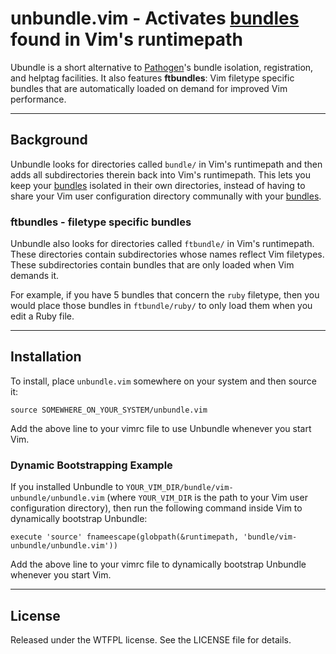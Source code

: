 unbundle.vim - Activates [bundles] found in Vim's runtimepath
=============================================================

Ubundle is a short alternative to [Pathogen]'s bundle isolation, registration,
and helptag facilities.  It also features **ftbundles**: Vim filetype specific
bundles that are automatically loaded on demand for improved Vim performance.

------------------------------------------------------------------------------
Background
------------------------------------------------------------------------------

Unbundle looks for directories called `bundle/` in Vim's runtimepath and then
adds all subdirectories therein back into Vim's runtimepath.  This lets you
keep your [bundles] isolated in their own directories, instead of having to
share your Vim user configuration directory communally with your [bundles].

### ftbundles - filetype specific bundles

Unbundle also looks for directories called `ftbundle/` in Vim's runtimepath.
These directories contain subdirectories whose names reflect Vim filetypes.
These subdirectories contain bundles that are only loaded when Vim demands it.

For example, if you have 5 bundles that concern the `ruby` filetype, then you
would place those bundles in `ftbundle/ruby/` to only load them when you edit
a Ruby file.

------------------------------------------------------------------------------
Installation
------------------------------------------------------------------------------

To install, place `unbundle.vim` somewhere on your system and then source it:

    source SOMEWHERE_ON_YOUR_SYSTEM/unbundle.vim

Add the above line to your vimrc file to use Unbundle whenever you start Vim.

### Dynamic Bootstrapping Example

If you installed Unbundle to `YOUR_VIM_DIR/bundle/vim-unbundle/unbundle.vim`
(where `YOUR_VIM_DIR` is the path to your Vim user configuration directory),
then run the following command inside Vim to dynamically bootstrap Unbundle:

    execute 'source' fnameescape(globpath(&runtimepath, 'bundle/vim-unbundle/unbundle.vim'))

Add the above line to your vimrc file to dynamically bootstrap Unbundle
whenever you start Vim.

------------------------------------------------------------------------------
License
------------------------------------------------------------------------------

Released under the WTFPL license.  See the LICENSE file for details.

[Pathogen]: https://github.com/tpope/vim-pathogen
[bundles]: http://www.vim.org/scripts/
